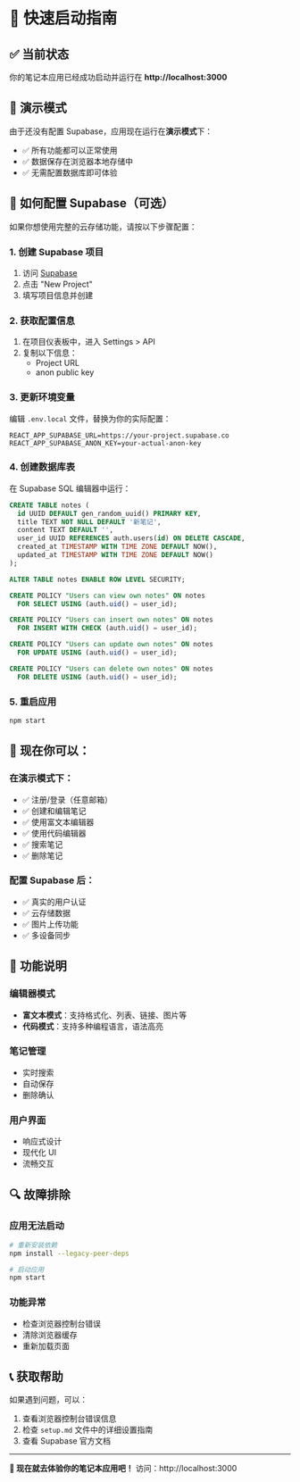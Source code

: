 # 🚀 快速启动指南

## ✅ 当前状态
你的笔记本应用已经成功启动并运行在 **http://localhost:3000**

## 🎯 演示模式
由于还没有配置 Supabase，应用现在运行在**演示模式**下：
- ✅ 所有功能都可以正常使用
- ✅ 数据保存在浏览器本地存储中
- ✅ 无需配置数据库即可体验

## 🔧 如何配置 Supabase（可选）

如果你想使用完整的云存储功能，请按以下步骤配置：

### 1. 创建 Supabase 项目
1. 访问 [Supabase](https://supabase.com)
2. 点击 "New Project"
3. 填写项目信息并创建

### 2. 获取配置信息
1. 在项目仪表板中，进入 Settings > API
2. 复制以下信息：
   - Project URL
   - anon public key

### 3. 更新环境变量
编辑 `.env.local` 文件，替换为你的实际配置：
```env
REACT_APP_SUPABASE_URL=https://your-project.supabase.co
REACT_APP_SUPABASE_ANON_KEY=your-actual-anon-key
```

### 4. 创建数据库表
在 Supabase SQL 编辑器中运行：
```sql
CREATE TABLE notes (
  id UUID DEFAULT gen_random_uuid() PRIMARY KEY,
  title TEXT NOT NULL DEFAULT '新笔记',
  content TEXT DEFAULT '',
  user_id UUID REFERENCES auth.users(id) ON DELETE CASCADE,
  created_at TIMESTAMP WITH TIME ZONE DEFAULT NOW(),
  updated_at TIMESTAMP WITH TIME ZONE DEFAULT NOW()
);

ALTER TABLE notes ENABLE ROW LEVEL SECURITY;

CREATE POLICY "Users can view own notes" ON notes
  FOR SELECT USING (auth.uid() = user_id);

CREATE POLICY "Users can insert own notes" ON notes
  FOR INSERT WITH CHECK (auth.uid() = user_id);

CREATE POLICY "Users can update own notes" ON notes
  FOR UPDATE USING (auth.uid() = user_id);

CREATE POLICY "Users can delete own notes" ON notes
  FOR DELETE USING (auth.uid() = user_id);
```

### 5. 重启应用
```bash
npm start
```

## 🎉 现在你可以：

### 在演示模式下：
- ✅ 注册/登录（任意邮箱）
- ✅ 创建和编辑笔记
- ✅ 使用富文本编辑器
- ✅ 使用代码编辑器
- ✅ 搜索笔记
- ✅ 删除笔记

### 配置 Supabase 后：
- ✅ 真实的用户认证
- ✅ 云存储数据
- ✅ 图片上传功能
- ✅ 多设备同步

## 📱 功能说明

### 编辑器模式
- **富文本模式**：支持格式化、列表、链接、图片等
- **代码模式**：支持多种编程语言，语法高亮

### 笔记管理
- 实时搜索
- 自动保存
- 删除确认

### 用户界面
- 响应式设计
- 现代化 UI
- 流畅交互

## 🔍 故障排除

### 应用无法启动
```bash
# 重新安装依赖
npm install --legacy-peer-deps

# 启动应用
npm start
```

### 功能异常
- 检查浏览器控制台错误
- 清除浏览器缓存
- 重新加载页面

## 📞 获取帮助
如果遇到问题，可以：
1. 查看浏览器控制台错误信息
2. 检查 `setup.md` 文件中的详细设置指南
3. 查看 Supabase 官方文档

---

**🎯 现在就去体验你的笔记本应用吧！**
访问：http://localhost:3000 